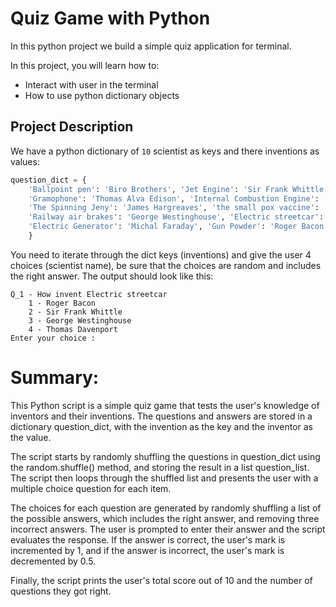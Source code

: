 # Quiz Game with Python

In this python project we build a simple quiz application for terminal.

In this project, you will learn how to:

- Interact with user in the terminal
- How to use python dictionary objects

## Project Description

We have a python dictionary of `10` scientist as keys and there inventions as values:

```python
question_dict = {
    'Ballpoint pen': 'Biro Brothers', 'Jet Engine': 'Sir Frank Whittle',
    'Gramophone': 'Thomas Alva Edison', 'Internal Combustion Engine': 'Otto',
    'The Spinning Jeny': 'James Hargreaves', 'the small pox vaccine': 'Edward Jenner',
    'Railway air brakes': 'George Westinghouse', 'Electric streetcar': 'Thomas Davenport',
    'Electric Generator': 'Michal Faraday', 'Gun Powder': 'Roger Bacon'
    }
```

You need to iterate through the dict keys (inventions) and give the user 4 choices (scientist name), be sure that the choices are random and includes the right answer. The output should look like this:

```console
Q_1 - How invent Electric streetcar
    1 - Roger Bacon
    2 - Sir Frank Whittle
    3 - George Westinghouse
    4 - Thomas Davenport
Enter your choice : 
```

# Summary:
This Python script is a simple quiz game that tests the user's knowledge of inventors and their inventions. The questions and answers are stored in a dictionary question_dict, with the invention as the key and the inventor as the value.

The script starts by randomly shuffling the questions in question_dict using the random.shuffle() method, and storing the result in a list question_list. The script then loops through the shuffled list and presents the user with a multiple choice question for each item.

The choices for each question are generated by randomly shuffling a list of the possible answers, which includes the right answer, and removing three incorrect answers. The user is prompted to enter their answer and the script evaluates the response. If the answer is correct, the user's mark is incremented by 1, and if the answer is incorrect, the user's mark is decremented by 0.5.

Finally, the script prints the user's total score out of 10 and the number of questions they got right.


